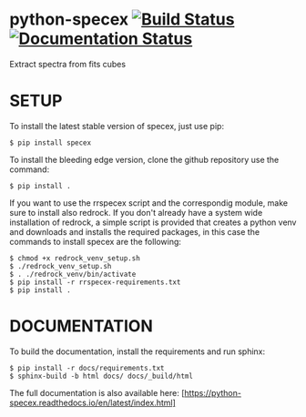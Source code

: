 # python-specex [![Build Status](https://github.com/mauritiusdadd/python-specex/actions/workflows/build-and-check.yml/badge.svg)](https://github.com/mauritiusdadd/python-specex/actions/workflows/build-and-check.yml) [![Documentation Status](https://readthedocs.org/projects/python-specex/badge/?version=latest)](https://python-specex.readthedocs.io/en/latest/?badge=latest)

Extract spectra from fits cubes

# SETUP

To install the latest stable version of specex, just use pip:

    $ pip install specex

To install the bleeding edge version, clone the github repository use the command:

    $ pip install .

If you want to use the rrspecex script and the correspondig module, make sure to install also redrock. If you don't already have a system wide installation of redrock, a simple script is provided that creates a python venv and downloads and installs the required packages, in this case the commands to install specex are the following:

    $ chmod +x redrock_venv_setup.sh
    $ ./redrock_venv_setup.sh
    $ . ./redrock_venv/bin/activate
    $ pip install -r rrspecex-requirements.txt
    $ pip install .

# DOCUMENTATION

To build the documentation, install the requirements and run sphinx:

    $ pip install -r docs/requirements.txt
    $ sphinx-build -b html docs/ docs/_build/html

The full documentation is also available here: [https://python-specex.readthedocs.io/en/latest/index.html]
